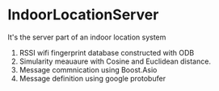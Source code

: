 # IndoorLocationServer

It's the server part of an indoor location system

1. RSSI wifi fingerprint database constructed with ODB
2. Simularity meauaure with Cosine and Euclidean distance.
3. Message commnication using Boost.Asio 
3. Message definition using google protobufer

